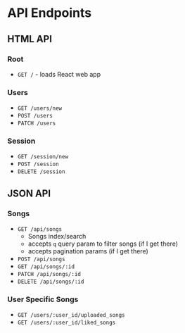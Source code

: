 # API Endpoints

## HTML API

### Root

- `GET /` - loads React web app

### Users

- `GET /users/new`
- `POST /users`
- `PATCH /users`

### Session

- `GET /session/new`
- `POST /session`
- `DELETE /session`

## JSON API

### Songs

- `GET /api/songs`
  - Songs index/search
  - accepts `q` query param to filter songs (if I get there)
  - accepts pagination params (if I get there)
- `POST /api/songs`
- `GET /api/songs/:id`
- `PATCH /api/songs/:id`
- `DELETE /api/songs/:id`

### User Specific Songs

- `GET /users/:user_id/uploaded_songs`
- `GET /users/:user_id/liked_songs`
